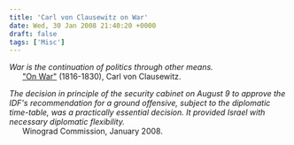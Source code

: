 ```yaml
---
title: 'Carl von Clausewitz on War'
date: Wed, 30 Jan 2008 21:40:20 +0000
draft: false
tags: ['Misc']
---
```


_War is the continuation of politics through other means._  
      ["On War"](http://en.wikipedia.org/wiki/On_War) (1816-1830), Carl von Clausewitz.  
  
  
_The decision in principle of the security cabinet on August 9 to approve the IDF's recommendation for a ground offensive, subject to the diplomatic time-table, was a practically essential decision. It provided Israel with necessary diplomatic flexibility._  
      Winograd Commission, January 2008.
